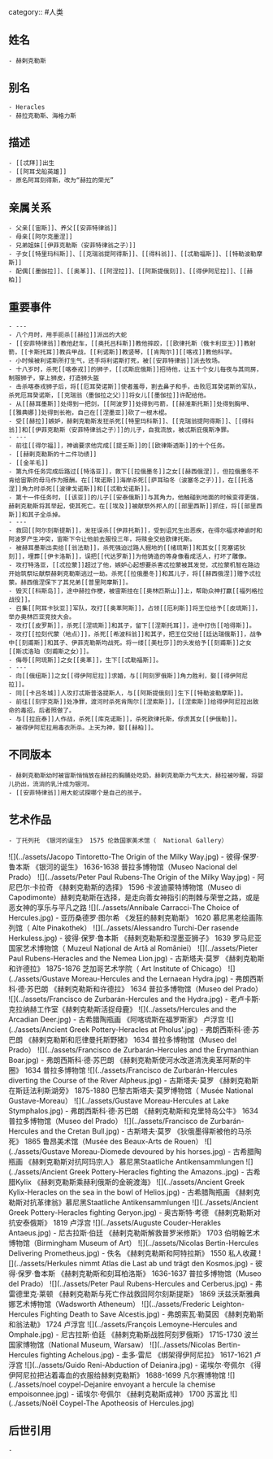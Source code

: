 category:: #人类
## 姓名
	- 赫剌克勒斯
## 别名
	- Heracles
	- 赫拉克勒斯、海格力斯
## 描述
	- [[忒拜]]出生
	- [[阿耳戈船英雄]]
	- 原名阿耳刻得斯，改为“赫拉的荣光”
## 亲属关系
	- 父亲[[宙斯]]、养父[[安菲特律翁]]
	- 母亲[[阿尔克墨涅]]
	- 兄弟姐妹[[伊菲克勒斯（安菲特律翁之子）]]
	- 子女[[特里玛科斯]]、[[克瑞翁提阿得斯]]、[[得科翁]]、[[忒勒福斯]]、[[特勒波勒摩斯]]
	- 配偶[[墨伽拉]]、[[奥革]]、[[阿涅拉]]、[[阿斯提俄刻]]、[[得伊阿尼拉]]、[[赫柏]]
## 重要事件
	- ---
	- 八个月时，用手扼杀[[赫拉]]派出的大蛇
	- [[安菲特律翁]]教他赶车，[[奥托吕科斯]]教他摔跤，[[欧律托斯（俄卡利亚王）]]教射箭，[[卡斯托耳]]教兵甲战，[[利诺斯]]教竖琴，[[肯陶尔]][[喀戎]]教他科学。
	- 小时候被利诺斯所打生气，还手将利诺斯打死，被[[安菲特律翁]]派去牧场。
	- 十八岁时，杀死[[喀泰戎]]的狮子，[[忒斯庇俄斯]]招待他，让五十个女儿每夜与其同房，制服狮子，穿上狮皮，打造狮头盔
	- 击杀喀泰戎狮子后，将[[厄耳癸诺斯]]使者羞辱，割去鼻子和手，击败厄耳癸诺斯的军队，杀死厄耳癸诺斯，[[克瑞翁（墨伽拉之父）]]将女儿[[墨伽拉]]许配给他。
	- 从[[赫耳墨斯]]处得到一把剑，[[阿波罗]]处得到弓箭，[[赫淮斯托斯]]处得到胸甲、[[雅典娜]]处得到长袍，自己在[[涅墨亚]]砍了一根木棍。
	- 受[[赫拉]]嫉妒，赫剌克勒斯发狂杀死[[特里玛科斯]]、[[克瑞翁提阿得斯]]、[[得科翁]]和[[伊菲克勒斯（安菲特律翁之子）]]的儿子，自我流放，被忒斯庇俄斯净罪。
	- ---
	- 前往[[得尔福]]，神谕要求他完成[[提壬斯]]的[[欧律斯透斯]]的十个任务。
	- [[赫剌克勒斯的十二件功绩]]
	- [[金羊毛]]
	- 第九件任务完成后路过[[特洛亚]]，救下[[拉俄墨冬]]之女[[赫西俄涅]]，但拉俄墨冬不肯给宙斯的母马作为报酬。在[[埃诺斯]]海岸杀死[[萨耳珀冬（波塞冬之子）]]，在[[托洛涅]]角力时杀死[[波律戈诺斯]]和[[忒勒戈诺斯]]。
	- 第十一件任务时，[[该亚]]的儿子[[安泰俄斯]]与其角力，他触碰到地面的时候变得更强，赫剌克勒斯将其举起，使其死亡。在[[埃及]]被献祭外邦人的[[部里西斯]]抓住，将[[部里西斯]]和其子全杀掉。
	- ---
	- 救回[[阿尔刻斯提斯]]，发狂误杀[[伊菲托斯]]，受到诅咒生出恶疾，在得尔福求神谕时和阿波罗产生冲突，宙斯下令让他前去服役三年，将赎金交给欧律托斯。
	- 被赫耳墨斯出卖给[[翁法勒]]，杀死强迫过路人掘地的[[绪琉斯]]和其女[[克塞诺狄刻]]，埋葬[[伊卡洛斯]]，误把[[代达罗斯]]为他铸造的等身像看成活人，打坏了雕像。
	- 攻打特洛亚，[[忒拉蒙]]超过了他，嫉妒心起想要杀害忒拉蒙被其发觉，忒拉蒙机智在路边开始筑祭坛献祭赫剌克勒斯逃过一劫。杀死[[拉俄墨冬]]和其儿子，将[[赫西俄涅]]赠予忒拉蒙。赫西俄涅保下了其兄弟[[普里阿摩斯]]。
	- 毁灭[[科斯岛]]，途中赫拉作梗，被宙斯挂在[[奥林匹斯山]]上，帮助众神打赢[[福列格拉战役]]。
	- 召集[[阿耳卡狄亚]]军队，攻打[[奥革阿斯]]，占领[[厄利斯]]将王位给予[[皮琉斯]]，举办奥林匹亚竞技大会。
	- 攻打[[皮罗斯]]，杀死[[涅琉斯]]和其子，留下[[涅斯托耳]]，途中打伤[[哈得斯]]。
	- 攻打[[拉刻代蒙（地点）]]，杀死[[希波科翁]]和其子，把王位交给[[廷达瑞俄斯]]，战争中[[刻甫斯]]和其子、伊菲克勒斯均战死。将一缕[[美杜莎]]的头发给予[[刻甫斯]]之女[[斯忒洛珀（刻甫斯之女）]]。
	- 侮辱[[阿琉斯]]之女[[奥革]]，生下[[忒勒福斯]]。
	- ---
	- 向[[俄纽斯]]之女[[得伊阿尼拉]]求婚，与[[阿刻罗俄斯]]角力胜利，娶[[得伊阿尼拉]]。
	- 同[[卡吕冬城]]人攻打忒斯普洛提斯人，与[[阿斯提俄刻]]生下[[特勒波勒摩斯]]。
	- 前往[[刻宇克斯]]处净罪，渡河时杀死肯陶尔[[涅索斯]]，[[涅索斯]]给得伊阿尼拉出致命的毒招，后者照做了。
	- 与[[拉庇泰]]人作战，杀死[[库克诺斯]]，杀死欧律托斯，俘虏其女[[伊俄勒]]。
	- 被得伊阿尼拉用毒衣所杀。上天为神，娶[[赫柏]]。
## 不同版本
	- 赫剌克勒斯幼时被宙斯悄悄放在赫拉的胸脯处吃奶，赫剌克勒斯力气太大，赫拉被吵醒，将婴儿扔出，流淌的乳汁成为银河。
	- [[安菲特律翁]]用大蛇试探哪个是自己的孩子。
## 艺术作品
	- 丁托列托 《银河的诞生》 1575 伦敦国家美术馆（  National Gallery）
 ![](../assets/Jacopo Tintoretto-The Origin of the Milky Way.jpg)
	- 彼得·保罗·鲁本斯 《银河的诞生》 1636-1638 普拉多博物馆（Museo Nacional del Prado）
 ![](../assets/Peter Paul Rubens-The Origin of the Milky Way.jpg)
	- 阿尼巴尔·卡拉奇 《赫剌克勒斯的选择》 1596 卡波迪蒙特博物馆（Museo di Capodimonte）赫剌克勒斯在选择，是走向善女神指引的荆棘与荣誉之路，或是恶女神的享乐与平凡之路
 ![](../assets/Annibale Carracci-The Choice of Hercules.jpg)
	- 亚历桑德罗·图尔希 《发狂的赫剌克勒斯》 1620 慕尼黑老绘画陈列馆（  Alte Pinakothek）
 ![](../assets/Alessandro Turchi-Der rasende Herkuless.jpg)
	- 彼得·保罗·鲁本斯 《赫剌克勒斯和涅墨亚狮子》 1639 罗马尼亚国家艺术博物馆（  Muzeul Național de Artă al României）
 ![](../assets/Pieter Paul Rubens-Heracles and the Nemea Lion.jpg)
	- 古斯塔夫·莫罗 《赫剌克勒斯和许德拉》 1875-1876 芝加哥艺术学院（ Art Institute of Chicago）
 ![](../assets/Gustave Moreau-Hercules and the Lernaean Hydra.jpg)
	- 弗朗西斯科·德·苏巴朗 《赫剌克勒斯和许德拉》 1634 普拉多博物馆（Museo del Prado）
 ![](../assets/Francisco de Zurbarán-Hercules and the Hydra.jpg)
	- 老卢卡斯·克拉纳赫工作室《赫剌克勒斯活捉母鹿》
 ![](../assets/Hercules and the Arcadian Deer.jpg)
	- 古希腊陶瓶画 《阿喀琉斯在福罗斯家》 卢浮宫
 ![](../assets/Ancient Greek Pottery-Heracles at Pholus'.jpg)
	- 弗朗西斯科·德·苏巴朗 《赫剌克勒斯和厄律曼托斯野猪》 1634 普拉多博物馆（Museo del Prado）
 ![](../assets/Francisco de Zurbarán-Hercules and the Erymanthian Boar.jpg)
	- 弗朗西斯科·德·苏巴朗 《赫剌克勒斯使河水改道清洗奥革阿斯的牛圈》 1634 普拉多博物馆
 ![](../assets/Francisco de Zurbarán-Hercules diverting the Course of the River Alpheus.jpg)
	- 古斯塔夫·莫罗 《赫剌克勒斯在斯廷法利斯湖旁》 1875-1880 巴黎古斯塔夫·莫罗博物馆（ Musée National Gustave-Moreau）
 ![](../assets/Gustave Moreau-Hercules at Lake Stymphalos.jpg)
	- 弗朗西斯科·德·苏巴朗 《赫剌克勒斯和克里特岛公牛》 1634 普拉多博物馆（Museo del Prado）
 ![](../assets/Francisco de Zurbarán-Hercules and the Cretan Bull.jpg)
	- 古斯塔夫·莫罗 《狄俄墨得斯被他的马杀死》 1865 鲁昂美术馆（Musée des Beaux-Arts de Rouen）
 ![](../assets/Gustave Moreau-Diomede devoured by his horses.jpg)
	- 古希腊陶瓶画 《赫剌克勒斯对抗阿玛宗人》 慕尼黑Staatliche Antikensammlungen
 ![](../assets/Ancient Greek Pottery-Heracles fighting the Amazons..jpg)
	- 古希腊Kylix 《赫剌克勒斯乘赫利俄斯的金碗渡海》
 ![](../assets/Ancient Greek Kylix-Heracles on the sea in the bowl of Helios.jpg)
	- 古希腊陶瓶画 《赫剌克勒斯对抗革律翁》慕尼黑Staatliche Antikensammlungen
 ![](../assets/Ancient Greek Pottery-Heracles fighting Geryon.jpg)
	- 奥古斯特·考德 《赫剌克勒斯对抗安泰俄斯》 1819 卢浮宫
 ![](../assets/Auguste Couder-Herakles Antaeus.jpg)
	- 尼古拉斯·伯廷 《赫剌克勒斯解救普罗米修斯》 1703 伯明翰艺术博物馆（Birmingham Museum of Art）
 ![](../assets/Nicolas Bertin-Hercules Delivering Prometheus.jpg)
	- 佚名 《赫剌克勒斯和阿特拉斯》 1550 私人收藏
 ![](../assets/Herkules nimmt Atlas die Last ab und trägt den Kosmos.jpg)
	- 彼得·保罗·鲁本斯 《赫剌克勒斯和刻耳柏洛斯》 1636-1637 普拉多博物馆（Museo del Prado）
 ![](../assets/Peter Paul Rubens-Hercules and Cerberus.jpg)
	- 弗雷德里克·莱顿 《赫剌克勒斯与死亡作战救回阿尔刻斯提斯》 1869 沃兹沃斯雅典娜艺术博物馆（Wadsworth Atheneum）
 ![](../assets/Frederic Leighton-Hercules Fighting Death to Save Alcestis.jpg)
	- 弗朗索瓦·勒莫因 《赫剌克勒斯和翁法勒》 1724 卢浮宫
 ![](../assets/François Lemoyne-Hercules and Omphale.jpg)
	- 尼古拉斯·伯廷 《赫剌克勒斯战胜阿刻罗俄斯》 1715-1730 波兰国家博物馆（National Museum, Warsaw）
 ![](../assets/Nicolas Bertin-Hercules fighting Achelous.jpg)
	- 圭多·雷尼 《绑架得伊阿尼拉》 1617-1621 卢浮宫
 ![](../assets/Guido Reni-Abduction of Deianira.jpg)
	- 诺埃尔·夸佩尔 《得伊阿尼拉把沾着毒血的衣服给赫剌克勒斯》 1688-1699 凡尔赛博物馆
 ![](../assets/noel coypel-Dejanire envoyant a hercule la chemise empoisonnee.jpg)
	- 诺埃尔·夸佩尔 《赫剌克勒斯成神》 1700 苏富比
 ![](../assets/Noël Coypel-The Apotheosis of Hercules.jpg)
## 后世引用
	-
